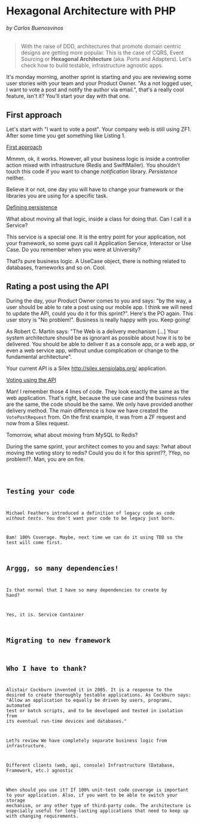 # Hexagonal Architecture with PHP
###### by Carlos Buenosvinos

> With the raise of DDD, architectures that promote
domain centric designs are getting more popular.
This is the case of CQRS, Event Sourcing or **Hexagonal
Architecture** (aka. Ports and Adapters). Let's check
how to build testable, infrastructure agnostic apps.

It's monday morning, another sprint is starting and you
are reviewing some user stories with your team and your
Product Owner. "As a not logged user, I want to vote a
post and notify the author via email.", that's a really
cool feature, isn't it? You'll start your day with that one.

## First approach

Let's start with "I want to vote a post". Your company
 web is still using ZF1. After some time you get
 something like Listing 1.

[First approach](listings/listing1.txt)

Mmmm, ok, it works. However, all your business logic is
inside a controller action mixed with infrastructure
(Redis and SwiftMailer). You shouldn't touch this code if
 you want to change _notification_ library. _Persistence_
  neither.

Believe it or not, one day you will have to change your
framework or the libraries you are using for a specific
task.

[Defining persistence](listings/listing2.txt)

What about moving all that logic, inside a class for doing
that. Can I call it a Service?


This service is a special one. It is the entry point for your application, not your framework, so some guys call it Application Service, Interactor or Use Case. Do you remember when you were at University?


That?s pure business logic. A UseCase object, there is nothing related to databases, frameworks and so on. Cool.


## Rating a post using the API

During the day, your Product Owner comes to you and says:
 "by the way, a user should be able to rate a post using
 our mobile app. I think we will need to update the API,
 could you do it for this sprint?". Here's the PO again.
 This user story is
 "No problem!".
 Business is really happy with you. Keep going!

As Robert C. Martin says: "The Web is a delivery
mechanism [...] Your system architecture should be as
ignorant as possible about how it is to be delivered. You
 should be able to deliver it as a console app,
 or a web app, or even a web service app,
 without undue complication or change to the fundamental
 architecture".

Your current API is a Silex <http://silex.sensiolabs.org/>
application.

[Voting using the API](listings/listing6.txt)

Man! I remember those 4 lines of code. They look exactly
the same as the web application. That's right,
because the use case and the business rules are the same,
the code should be the same. We only have provided
another delivery method. The main difference is how we
have created the `VotePostRequest` from. On the first
example, it was from a ZF request and now from a Silex
request.





Tomorrow, what about moving from MySQL to Redis?

During the same sprint, your architect comes to you and says: ?what about moving the voting story to redis? Could you do it for this sprint??, ?Yep, no problem!?. Man, you are on fire.

<Code for the new Adapter>

## Testing your code

Michael Feathers introduced a definition of legacy code
as _code without tests_. You don't want your code to be
legacy just born.


Bam! 100% Coverage. Maybe, next time we can do it using TDD so the test will come first.

## Arggg, so many dependencies!

Is that normal that I have so many dependencies to create by hand?

Yes, it is. Service Container

## Migrating to new framework


## Who I have to thank?

Alistair Cockburn invented it in 2005. It is a response
to the desired to create thoroughly testable applications.
As Cockburn says: "Allow an application to equally be
driven by users, programs, automated test or batch scripts,
and to be developed and tested in isolation from its
eventual run-time devices and databases."



Let?s review
We have completely separate business logic from infrastructure.

Different clients (web, api, console)
Infrastructure (Database, Framework, etc.) agnostic

When should you use it?
If 100% unit-test code coverage is important to your application. Also, if you want to be able to switch your storage mechanism, or any other type of third-party code. The architecture is especially useful for long-lasting applications that need to keep up with changing requirements.

